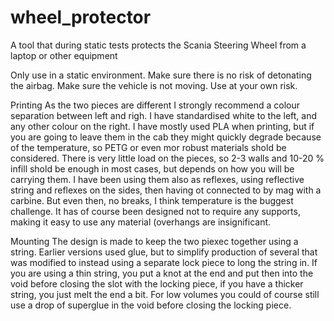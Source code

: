 # wheel_protector
A tool that during static tests protects the Scania Steering Wheel from a laptop or other equipment

Only use in a static environment. 
Make sure there is no risk of detonating the airbag.
Make sure the vehicle is not moving.
Use at your own risk.

Printing
As the two pieces are different I strongly recommend a colour separation between left and righ. I have standardised white to the left, and any other colour on the right.
I have mostly used PLA when printing, but if you are going to leave them in the cab they might quickly degrade because of the temperature, so PETG or even mor robust materials shold be considered.
There is very little load on the pieces, so 2-3 walls and 10-20 % infill shold be enough in most cases, but depends on how you will be carrying them. I have been using them also as reflexes, 
using reflective string and reflexes on the sides, then having ot connected to by mag with a carbine. But even then, no breaks, I think temperature is the buggest challenge.
It has of course been designed not to require any supports, making it easy to use any material (overhangs are insignificant.

Mounting
The design is made to keep the two piexec together using a string. Earlier versions used glue, but to simplify production of several that was modified to instead using a separate lock piece
to long the string in. If you are using a thin string, you put a knot at the end and put then into the void before closing the slot with the locking piece, if you have a thicker string, you just melt the end a bit.
For low volumes you could of course still use a drop of superglue in the void before closing the locking piece.
